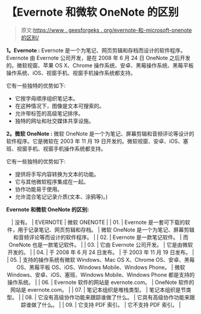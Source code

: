 # 【Evernote 和微软 OneNote 的区别

> 原文:[https://www . geesforgeks . org/evernote-和-microsoft-onenote 的区别/](https://www.geeksforgeeks.org/difference-between-evernote-and-microsoft-onenote/)

**1。Evernote :**
Evernote 是一个为笔记、网页剪辑和存档而设计的软件程序。Evernote 由 Evernote 公司开发，是在 2008 年 6 月 24 日 OneNote 之后开发的。微软视窗、苹果 OS X、Chrome 操作系统、安卓、黑莓操作系统、黑莓平板操作系统、iOS、视窗手机、视窗手机操作系统都支持。

它有一些独特的优势如下:

*   它按字母顺序组织笔记本。
*   在这种情况下，图像是文本可搜索的。
*   允许带标签的高级笔记排序。
*   独特的网址和社交媒体共享设施。

**2。微软 OneNote :**
微软 OneNote 是一个为笔记、屏幕剪辑和音频评论等设计的软件程序。它是微软在 2003 年 11 月 19 日开发的。微软视窗、安卓、iOS、塞班、视窗手机、视窗手机操作系统都支持。

它有一些独特的优势如下:

*   提供将手写内容转换为文本的功能。
*   它与其他微软程序集成在一起。
*   协作功能易于使用。
*   允许混合笔记记录介质(文本、涂鸦等)。)

**Evernote 和微软 OneNote 的区别:**

<center>

| 没有。 | EVERNOTE | 微软 ONENOTE |
| 01. | Evernote 是一套可下载的软件，用于记录笔记、网页剪辑和存档。 | 微软 OneNote 是一个为笔记、屏幕剪辑和音频评论等而设计的软件程序。 |
| 02. | Evernote 是一款笔记软件。 | 而 OneNote 也是一款笔记软件。 |
| 03. | 它由 Evernote 公司开发。 | 它是由微软开发的。 |
| 04. | 于 2008 年 6 月 24 日发布。 | 于 2003 年 11 月 19 日发布。 |
| 05. | 支持的操作系统有微软 Windows、Mac OS X、Chrome OS、安卓、黑莓 OS、黑莓平板 OS、iOS、Windows Mobile、Windows Phone。 | 微软 Windows、安卓、iOS、塞班、Windows Mobile、Windows Phone 都是支持的操作系统。 |
| 06. | Evernote 软件的网站是 evernote.com。 | OneNote 软件的网站是 evernote.com。 |
| 07. | 笔记本组织是堆栈类型。 | 笔记本组织是节类型。 |
| 08. | 它没有高级协作功能来跟踪谁做了什么。 | 它具有高级协作功能来跟踪谁做了什么。 |
| 09. | 它支持 PDF 索引。 | 它不支持 PDF 索引。 |

</center>
